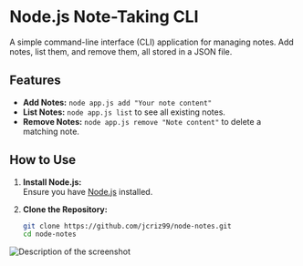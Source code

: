 # Node.js Note-Taking CLI

A simple command-line interface (CLI) application for managing notes. Add notes, list them, and remove them, all stored in a JSON file.

## Features

- **Add Notes:** `node app.js add "Your note content"`
- **List Notes:** `node app.js list` to see all existing notes.
- **Remove Notes:** `node app.js remove "Note content"` to delete a matching note.

## How to Use

1. **Install Node.js:**  
   Ensure you have [Node.js](https://nodejs.org/) installed.

2. **Clone the Repository:**  
   ```bash
   git clone https://github.com/jcriz99/node-notes.git
   cd node-notes

![Description of the screenshot](assets/screenshot.png)
